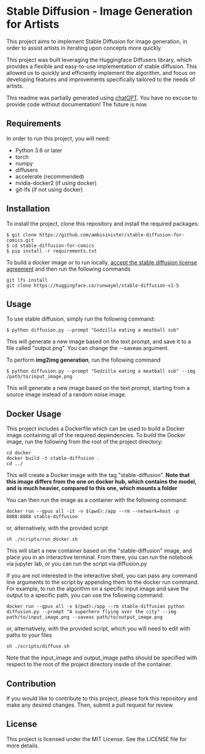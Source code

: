 # Stable Diffusion - Image Generation for Artists

This project aims to implement Stable Diffusion for image generation, in order to assist artists in iterating upon concepts more quickly.

This project was built leveraging the Huggingface Diffusers library, which provides a flexible and easy-to-use implementation of stable diffusion. This allowed us to quickly and efficiently implement the algorithm, and focus on developing features and improvements specifically tailored to the needs of artists.

This readme was partially generated using [chatGPT](chat.openai.com/chat). You have no excuse to provide code without documentation! The future is now.

## Requirements
In order to run this project, you will need:

- Python 3.6 or later
- torch
- numpy
- diffusers
- accelerate (recommended)
- nvidia-docker2 (if using docker)
- git-lfs (if not using docker)

## Installation

To install the project, clone this repository and install the required packages:

```
$ git clone https://github.com/ambisinister/stable-diffusion-for-comics.git
$ cd stable-diffusion-for-comics
$ pip install -r requirements.txt
```

To build a docker image or to run locally, [accept the stable diffusion license agreement](https://huggingface.co/runwayml/stable-diffusion-v1-5) and then run the following commands

```
git lfs install
git clone https://huggingface.co/runwayml/stable-diffusion-v1-5
```

## Usage

To use stable diffusion, simply run the following command:

```
$ python diffusion.py --prompt "Godzilla eating a meatball sub"
```

This will generate a new image based on the text prompt, and save it to a file called "output.png". You can change the --saveas argument.

To perform **img2img generation**, run the following command

```
$ python diffusion.py --prompt "Godzilla eating a meatball sub" --img /path/to/input_image.png
```

This will generate a new image based on the text prompt, starting from a source image instead of a random noise image.

## Docker Usage
This project includes a Dockerfile which can be used to build a Docker image containing all of the required dependencies. To build the Docker image, run the following from the root of the project directory:

```
cd docker
docker build -t stable-diffusion .
cd ../
```

This will create a Docker image with the tag "stable-diffusion". **Note that this image differs from the one on docker hub, which contains the model, and is much heavier, compared to this one, which mounts a folder**

You can then run the image as a container with the following command:

```
docker run --gpus all -it -v $(pwd):/app --rm --network=host -p 8888:8888 stable-diffusion
```

or, alternatively, with the provided script

```
sh ./scripts/run_docker.sh
```

This will start a new container based on the "stable-diffusion" image, and place you in an interactive terminal. From there, you can run the notebook via jupyter lab, or you can run the script via diffusion.py

If you are not interested in the interactive shell, you can pass any command line arguments to the script by appending them to the docker run command. For example, to run the algorithm on a specific input image and save the output to a specific path, you can use the following command:

```
docker run --gpus all -v $(pwd):/app --rm stable-diffusion python diffusion.py --prompt "A superhero flying over the city" --img path/to/input_image.png --saveas path/to/output_image.png
```

or, alternatively, with the provided script, which you will need to edit with paths to your files

```
sh ./scripts/diffuse.sh
```

Note that the input_image and output_image paths should be specified with respect to the root of the project directory inside of the container.

## Contribution
If you would like to contribute to this project, please fork this repository and make any desired changes. Then, submit a pull request for review.

## License
This project is licensed under the MIT License. See the LICENSE file for more details.

